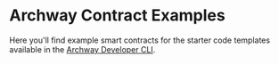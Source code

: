 # Archway Contract Examples

Here you'll find example smart contracts for the starter code templates available in the [Archway Developer CLI](https://github.com/archway-network/archway-cli).
